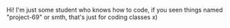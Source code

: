 Hi! I'm just some student who knows how to code, if you seen things named "project-69" or smth, that's just for coding classes x)
